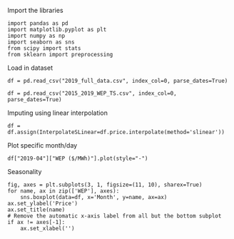 Import the libraries
```
import pandas as pd 
import matplotlib.pyplot as plt 
import numpy as np
import seaborn as sns
from scipy import stats
from sklearn import preprocessing

```

Load in dataset
```
df = pd.read_csv("2019_full_data.csv", index_col=0, parse_dates=True)

df = pd.read_csv("2015_2019_WEP_TS.csv", index_col=0, parse_dates=True)
```

Imputing using linear interpolation

```
df = df.assign(InterpolateSLinear=df.price.interpolate(method='slinear'))
```

Plot specific month/day

```
df["2019-04"]["WEP ($/MWh)"].plot(style="-")
```

Seasonality
```
fig, axes = plt.subplots(3, 1, figsize=(11, 10), sharex=True)
for name, ax in zip(['WEP'], axes):
    sns.boxplot(data=df, x='Month', y=name, ax=ax)
ax.set_ylabel('Price')
ax.set_title(name)
# Remove the automatic x-axis label from all but the bottom subplot
if ax != axes[-1]:
    ax.set_xlabel('')

```